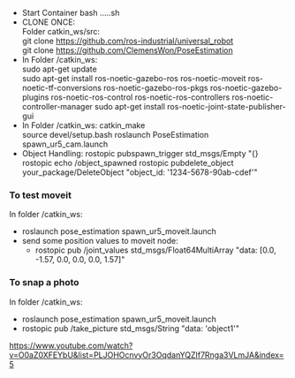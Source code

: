 - Start Container bash .....sh
- CLONE ONCE:  
   Folder catkin_ws/src:  
   git clone https://github.com/ros-industrial/universal_robot  
   git clone https://github.com/ClemensWon/PoseEstimation
- In Folder /catkin_ws:  
   sudo apt-get update  
   sudo apt-get install ros-noetic-gazebo-ros ros-noetic-moveit ros-noetic-tf-conversions ros-noetic-gazebo-ros-pkgs ros-noetic-gazebo-plugins ros-noetic-ros-control ros-noetic-ros-controllers ros-noetic-controller-manager
  sudo apt-get install ros-noetic-joint-state-publisher-gui
- In Folder /catkin_ws:
  catkin_make  
   source devel/setup.bash
  roslaunch PoseEstimation spawn_ur5_cam.launch
- Object Handling:
  rostopic pubspawn_trigger std_msgs/Empty "{}
  rostopic echo /object_spawned
  rostopic pubdelete_object your_package/DeleteObject "object_id: '1234-5678-90ab-cdef'"

### To test moveit
In folder /catkin_ws:
- roslaunch pose_estimation spawn_ur5_moveit.launch
- send some position values to moveit node:
  - rostopic pub /joint_values std_msgs/Float64MultiArray "data: [0.0, -1.57, 0.0, 0.0, 0.0, 1.57]"


### To snap a photo
In folder /catkin_ws:
- roslaunch pose_estimation spawn_ur5_moveit.launch
- rostopic pub /take_picture std_msgs/String "data: 'object1'"


https://www.youtube.com/watch?v=O0aZ0XFEYbU&list=PLJOHOcnvyOr3OqdanYQZIf7Rnga3VLmJA&index=5
